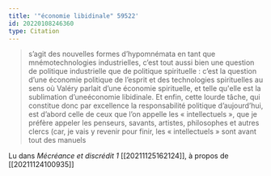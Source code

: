```yaml
---
title: '"économie libidinale" 59522'
id: 20220108246360
type: Citation
---
```


> s’agit des nouvelles formes d’hypomnémata en tant que mnémotechnologies industrielles, c’est tout aussi bien une question de politique industrielle que de politique spirituelle : c’est la question d’une économie politique de l’esprit et des technologies spirituelles au sens où Valéry parlait d’une économie spirituelle, et telle qu'elle est la sublimation d’uneéconomie libidinale. Et enfin, cette lourde tâche, qui constitue donc par excellence la responsabilité politique d’aujourd’hui, est d’abord celle de ceux que l’on appelle les « intellectuels », que je préfère appeler les penseurs, savants, artistes, philosophes et autres clercs (car, je vais y revenir pour finir, les « intellectuels » sont avant tout des manuels

Lu dans *Mécréance et discrédit 1* [[20211125162124]], à propos de [[20211124100935]]